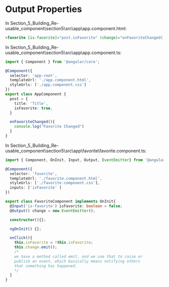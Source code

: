# Output Properties

In Section_5_Building_Re-usable_component\section5\src\app\app.component.html:

```html
<favorite [is-favorite]="post.isFavorite" (change)="onFavoriteChanged()"></favorite>
```

In Section_5_Building_Re-usable_component\section5\src\app\app.component.ts:

```ts
import { Component } from '@angular/core';

@Component({
  selector: 'app-root',
  templateUrl: './app.component.html',
  styleUrls: ['./app.component.css']
})
export class AppComponent {
  post = {
    title: 'Title',
    isFavorite: true,
  }

  onFavoriteChanged(){
    console.log("Favorite Changed")
  }
}

```

In Section_5_Building_Re-usable_component\section5\src\app\favorite\favorite.component.ts:

```ts
import { Component, OnInit, Input, Output, EventEmitter} from '@angular/core';

@Component({
  selector: 'favorite',
  templateUrl: './favorite.component.html',
  styleUrls: ['./favorite.component.css'],
  inputs: ['isFavorite' ]
})

export class FavoriteComponent implements OnInit{
  @Input('is-favorite') isFavorite: boolean = false;
  @Output() change = new EventEmitter();

  constructor(){};

  ngOnInit() {};

  onClick(){
    this.isFavorite = !this.isFavorite;
    this.change.emit();
    /*
    we have a method called emit, and we use that to raise or
    publish an event, which basically means notifying others
    that something has happened.
    */
  }
}

```